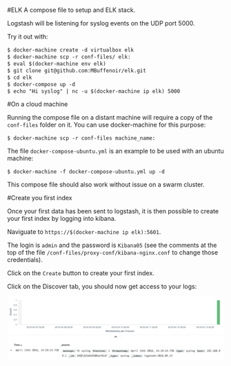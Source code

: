#ELK
A compose file to setup and ELK stack.

Logstash will be listening for syslog events on the UDP port 5000.

Try it out with:

    $ docker-machine create -d virtualbox elk
    $ docker-machine scp -r conf-files/ elk:
    $ eval $(docker-machine env elk)
    $ git clone git@github.com:MBuffenoir/elk.git
    $ cd elk
    $ docker-compose up -d
    $ echo "Hi syslog" | nc -u $(docker-machine ip elk) 5000

#On a cloud machine

Running the compose file on a distant machine will require a copy of the `conf-files` folder on it.
You can use docker-machine for this purpose:

    $ docker-machine scp -r conf-files machine_name:

The file `docker-compose-ubuntu.yml` is an example to be used with an ubuntu machine:

    $ docker-machine -f docker-compose-ubuntu.yml up -d

This compose file should also work without issue on a swarm cluster.

#Create you first index

Once your first data has been sent to logstash, it is then possible to create your first index by logging into kibana.

Naviguate to `https://$(docker-machine ip elk):5601`.

The login is `admin` and the password is `Kibana05` (see the comments at the top of the file `/conf-files/proxy-conf/kibana-nginx.conf` to change those credentials).

Click on the `Create` button to create your first index.

Click on the Discover tab, you should now get access to your logs:

![Kibana](./kibana.png)
